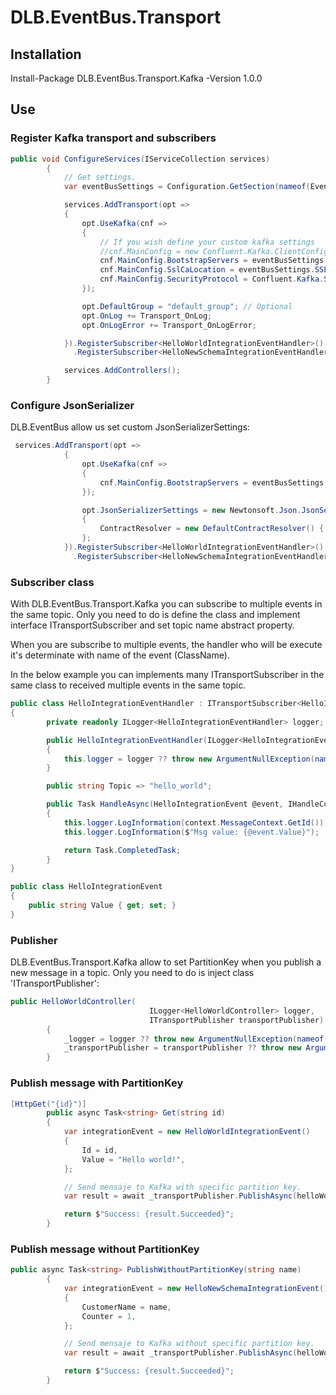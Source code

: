 # DLB.EventBus.Transport

## Installation

Install-Package DLB.EventBus.Transport.Kafka -Version 1.0.0

## Use

### Register Kafka transport and subscribers
```csharp
public void ConfigureServices(IServiceCollection services)
        {
            // Get settings.
            var eventBusSettings = Configuration.GetSection(nameof(EventBusSettings)).Get<EventBusSettings>();

            services.AddTransport(opt =>
            {
                opt.UseKafka(cnf =>
                {
                    // If you wish define your custom kafka settings
                    //cnf.MainConfig = new Confluent.Kafka.ClientConfig(new Dictionary<string, string>());
                    cnf.MainConfig.BootstrapServers = eventBusSettings.Servers;
                    cnf.MainConfig.SslCaLocation = eventBusSettings.SSLCeriticatePath;
                    cnf.MainConfig.SecurityProtocol = Confluent.Kafka.SecurityProtocol.SaslPlaintext;
                });

                opt.DefaultGroup = "default_group"; // Optional
                opt.OnLog += Transport_OnLog;
                opt.OnLogError += Transport_OnLogError;

            }).RegisterSubscriber<HelloWorldIntegrationEventHandler>()
              .RegisterSubscriber<HelloNewSchemaIntegrationEventHandler>();

            services.AddControllers();
        }
```
### Configure JsonSerializer

DLB.EventBus allow us set custom JsonSerializerSettings:

```csharp
 services.AddTransport(opt =>
            {
                opt.UseKafka(cnf =>
                {
                    cnf.MainConfig.BootstrapServers = eventBusSettings.Servers;
                });

                opt.JsonSerializerSettings = new Newtonsoft.Json.JsonSerializerSettings()
                {
                    ContractResolver = new DefaultContractResolver() { NamingStrategy = new SnakeCaseNamingStrategy() }
                };
            }).RegisterSubscriber<HelloWorldIntegrationEventHandler>()
              .RegisterSubscriber<HelloNewSchemaIntegrationEventHandler>();
```

### Subscriber class

With DLB.EventBus.Transport.Kafka you can subscribe to multiple events in the same topic. Only you need to do is define the class and implement interface ITransportSubscriber and set topic name abstract property.

When you are subscribe to multiple events, the handler who will be execute it's determinate with name of the event (ClassName).

In the below example you can implements many ITransportSubscriber in the same class to received multiple events in the same  topic.

```csharp
public class HelloIntegrationEventHandler : ITransportSubscriber<HelloIntegrationEvent>
{
        private readonly ILogger<HelloIntegrationEventHandler> logger;

        public HelloIntegrationEventHandler(ILogger<HelloIntegrationEventHandler> logger)
        {
            this.logger = logger ?? throw new ArgumentNullException(nameof(logger));
        }

        public string Topic => "hello_world";

        public Task HandleAsync(HelloIntegrationEvent @event, IHandleContext context, object sender)
        {
            this.logger.LogInformation(context.MessageContext.GetId());
            this.logger.LogInformation($"Msg value: {@event.Value}");

            return Task.CompletedTask;
        }
}

public class HelloIntegrationEvent
{
	public string Value { get; set; }
}
```

### Publisher

DLB.EventBus.Transport.Kafka allow to set PartitionKey when you publish a new message in a topic. Only you need to do is inject class 'ITransportPublisher':

```csharp
public HelloWorldController(
                               ILogger<HelloWorldController> logger,
                               ITransportPublisher transportPublisher)
        {
            _logger = logger ?? throw new ArgumentNullException(nameof(logger));
            _transportPublisher = transportPublisher ?? throw new ArgumentNullException(nameof(transportPublisher));
        }
```

### Publish message with PartitionKey

```csharp
[HttpGet("{id}")]
        public async Task<string> Get(string id)
        {
            var integrationEvent = new HelloWorldIntegrationEvent()
            {
                Id = id,
                Value = "Hello world!",
            };

            // Send mensaje to Kafka with specific partition key.
            var result = await _transportPublisher.PublishAsync(helloWorldTopic, integrationEvent, p => p.Id);

            return $"Success: {result.Succeeded}";
        }
```

### Publish message without PartitionKey

```csharp
public async Task<string> PublishWithoutPartitionKey(string name)
        {
            var integrationEvent = new HelloNewSchemaIntegrationEvent()
            {
                CustomerName = name,
                Counter = 1,
            };

            // Send mensaje to Kafka without specific partition key.
            var result = await _transportPublisher.PublishAsync(helloWorldTopic, integrationEvent);

            return $"Success: {result.Succeeded}";
        }
```
